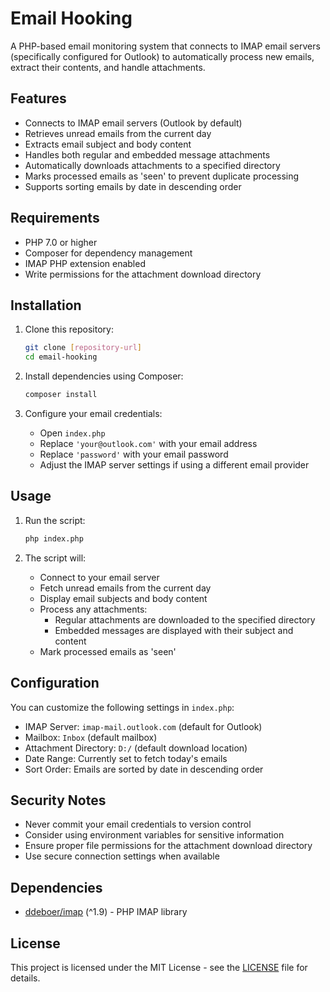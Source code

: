 # Email Hooking

A PHP-based email monitoring system that connects to IMAP email servers (specifically configured for Outlook) to automatically process new emails, extract their contents, and handle attachments.

## Features

- Connects to IMAP email servers (Outlook by default)
- Retrieves unread emails from the current day
- Extracts email subject and body content
- Handles both regular and embedded message attachments
- Automatically downloads attachments to a specified directory
- Marks processed emails as 'seen' to prevent duplicate processing
- Supports sorting emails by date in descending order

## Requirements

- PHP 7.0 or higher
- Composer for dependency management
- IMAP PHP extension enabled
- Write permissions for the attachment download directory

## Installation

1. Clone this repository:
   ```bash
   git clone [repository-url]
   cd email-hooking
   ```

2. Install dependencies using Composer:
   ```bash
   composer install
   ```

3. Configure your email credentials:
   - Open `index.php`
   - Replace `'your@outlook.com'` with your email address
   - Replace `'password'` with your email password
   - Adjust the IMAP server settings if using a different email provider

## Usage

1. Run the script:
   ```bash
   php index.php
   ```

2. The script will:
   - Connect to your email server
   - Fetch unread emails from the current day
   - Display email subjects and body content
   - Process any attachments:
     - Regular attachments are downloaded to the specified directory
     - Embedded messages are displayed with their subject and content
   - Mark processed emails as 'seen'

## Configuration

You can customize the following settings in `index.php`:

- IMAP Server: `imap-mail.outlook.com` (default for Outlook)
- Mailbox: `Inbox` (default mailbox)
- Attachment Directory: `D:/` (default download location)
- Date Range: Currently set to fetch today's emails
- Sort Order: Emails are sorted by date in descending order

## Security Notes

- Never commit your email credentials to version control
- Consider using environment variables for sensitive information
- Ensure proper file permissions for the attachment download directory
- Use secure connection settings when available

## Dependencies

- [ddeboer/imap](https://github.com/ddeboer/imap) (^1.9) - PHP IMAP library

## License

This project is licensed under the MIT License - see the [LICENSE](LICENSE) file for details.
